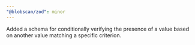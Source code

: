 ```yaml
---
"@blobscan/zod": minor
---
```


Added a schema for conditionally verifying the presence of a value based on another value matching a specific criterion.
